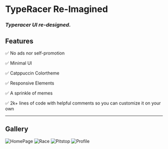 # TypeRacer Re-Imagined
### ***Typeracer UI re-designed.***
## Features
✅ No ads nor self-promotion

✅ Minimal UI

✅ Catppuccin Colortheme

✅ Responsive Elements

✅ A sprinkle of memes

✅ 2k+ lines of code with helpful comments so you can customize it on your own

---
## Gallery
![HomePage](https://github.com/Perseus333/TR_Re-Imagined/assets/81527705/0269ea75-b2dd-4f41-86f1-0fd2621cf1bb)
![Race](https://github.com/Perseus333/TR_Re-Imagined/assets/81527705/e4deefe2-0094-468b-803a-d32827b8ef04)
![Pitstop](https://github.com/Perseus333/TR_Re-Imagined/assets/81527705/997e19fc-c485-4c0b-a7ec-2277802a7444)
![Profile](https://github.com/Perseus333/TR_Re-Imagined/assets/81527705/3d6ff9c3-e8d2-4650-9f59-3755f12bff41)
